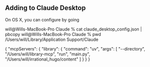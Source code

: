



## Adding to Claude Desktop

On OS X, you can configure by going 


will@Wills-MacBook-Pro Claude % cat claude_desktop_config.json | pbcopy
will@Wills-MacBook-Pro Claude % pwd
/Users/will/Library/Application Support/Claude



{
    "mcpServers": {
        "library": {
            "command": "uv",
            "args": [
                "--directory",
                "/Users/will/library-mcp",
                "run",
                "main.py",
                "/Users/will/irrational_hugo/content"
            ]
        }
    }
}
